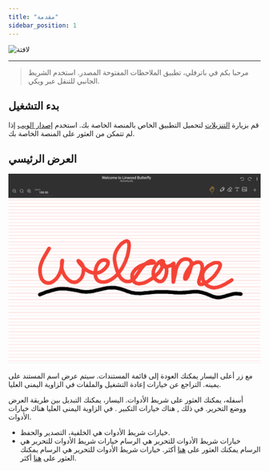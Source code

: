 ```yaml
---
title: "مقدمة"
sidebar_position: 1
---
```


![لافتة](/img/banner.png)

---

> مرحبا بكم في باترفلي، تطبيق الملاحظات المفتوحة المصدر. استخدم الشريط الجانبي للتنقل عبر ويكي.

## بدء التشغيل

قم بزيارة [التنزيلات](/downloads) لتحميل التطبيق الخاص بالمنصة الخاصة بك. استخدم [إصدار الويب](https://butterfly.linwood.dev) إذا لم تتمكن من العثور على المنصة الخاصة بك.

## العرض الرئيسي

![العرض الرئيسي](main.png)

مع زر أعلى اليسار يمكنك العودة إلى قائمة المستندات. سيتم عرض اسم المستند على يمينه. التراجع عن خيارات إعادة التشغيل والملفات في الزاوية اليمنى العليا.

أسفله، يمكنك العثور على شريط الأدوات. اليسار، يمكنك التبديل بين طريقة العرض ووضع التحرير. في ذلك , هناك خيارات التكبير . في الزاوية اليمنى العليا هناك خيارات الأدوات.

- خيارات شريط الأدوات هي الخلفية، التصدير والحفظ.
- خيارات شريط الأدوات للتحرير هي الرسام خيارات شريط الأدوات للتحرير هي الرسام يمكنك العثور على [هنا](background) أكثر. خيارات شريط الأدوات للتحرير هي الرسام يمكنك العثور على [هنا](background) أكثر.
